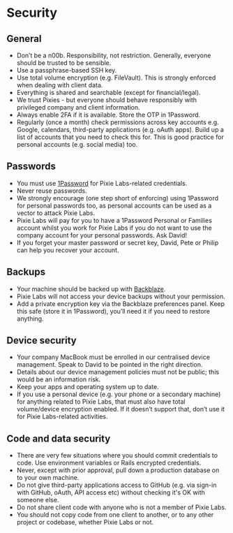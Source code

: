 # Security

## General
- Don’t be a n00b. Responsibility, not restriction. Generally, everyone should
  be trusted to be sensible.
- Use a passphrase-based SSH key.
- Use total volume encryption (e.g. FileVault). This is strongly enforced when
  dealing with client data.
- Everything is shared and searchable (except for financial/legal). 
- We trust Pixies - but everyone should behave responsibly with privileged
  company and client information.
- Always enable 2FA if it is available. Store the OTP in 1Password.
- Regularly (once a month) check permissions across key accounts e.g. Google,
  calendars, third-party applications (e.g. oAuth apps). Build up a list of
  accounts that you need to check this for. This is good practice for personal
  accounts (e.g. social media) too.

## Passwords
- You must use [1Password](https://1password.com/) for Pixie Labs-related
  credentials.
- Never reuse passwords.
- We strongly encourage (one step short of enforcing) using 1Password for
  personal passwords too, as personal accounts can be used as a vector to
  attack Pixie Labs.
- Pixie Labs will pay for you to have a 1Password Personal or Families account
  whilst you work for Pixie Labs if you do not want to use the company account
  for your personal passwords. Ask David!
- If you forget your master password or secret key, David, Pete or Philip can
  help you recover your account.

## Backups
- Your machine should be backed up with [Backblaze](https://www.backblaze.com/).
- Pixie Labs will not access your device backups without your permission.
- Add a private encryption key via the Backblaze preferences panel. Keep this
  safe (store it in 1Password), you’ll need it if you need to restore anything.

## Device security
- Your company MacBook must be enrolled in our centralised device management.
  Speak to David to be pointed in the right direction.
- Details about our device management policies must not be public; this would be
  an information risk.
- Keep your apps and operating system up to date.
- If you use a personal device (e.g. your phone or a secondary machine) for
  anything related to Pixie Labs, that must also have total volume/device
  encryption enabled. If it doesn’t support that, don’t use it for
  Pixie Labs-related activities.
  
## Code and data security
- There are very few situations where you should commit credentials to code. Use
  environment variables or Rails encrypted credentials.
- Never, except with prior approval, pull down a production database on to your
  own machine.
- Do not give third-party applications access to GitHub (e.g. via sign-in with 
  GitHub, oAuth, API access etc) without checking it's OK with someone else.
- Do not share client code with anyone who is not a member of Pixie Labs.
- You should not copy code from one client to another, or to any other project or
  codebase, whether Pixie Labs or not.
